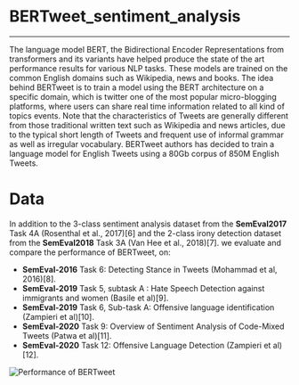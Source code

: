 # BERTweet_sentiment_analysis
<hr>
The language model BERT, the Bidirectional Encoder Representations from transformers and its variants have helped produce the state of the art performance results for various NLP tasks. 
These models are trained on the common English domains such as Wikipedia, news and books. The idea behind BERTweet is to train a model using the BERT architecture on a specific domain, 
which is twitter one of the most popular micro-blogging platforms, where users can share real time information related to all kind of topics events. 
Note that the characteristics of Tweets are generally different from those traditional written text such as Wikipedia and news articles, due to the typical short length of Tweets and frequent use of informal grammar as well as irregular vocabulary.
BERTweet authors has decided to train a language model for English Tweets using a 80Gb corpus of 850M English Tweets.

# Data 

In addition to the 3-class sentiment analysis dataset
from the **SemEval2017** Task 4A (Rosenthal et al., 2017)[6] 
and the 2-class irony detection dataset from the **SemEval2018** Task 3A (Van Hee et al., 2018)[7].
we evaluate and compare the performance of BERTweet,
on:
- **SemEval-2016** Task 6: Detecting Stance in Tweets (Mohammad et al, 2016)[8].
- **SemEval-2019** Task 5, subtask A : Hate Speech Detection against immigrants and women (Basile et al)[9]. 
- **SemEval-2019** Task 6, Sub-task A: Offensive language identification (Zampieri et al)[10]. 
- **SemEval-2020** Task 9: Overview of Sentiment Analysis of Code-Mixed Tweets (Patwa et al)[11].
- **SemEval-2020** Task 12: Offensive Language Detection (Zampieri et al)[12].

![Performance of BERTweet]()

